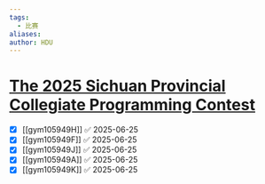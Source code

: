 ```yaml
---
tags:
  - 比赛
aliases: 
author: HDU
---
```

# [The 2025 Sichuan Provincial Collegiate Programming Contest](https://codeforces.com/gym/105949)

- [x] [[gym105949H]] ✅ 2025-06-25
- [x] [[gym105949F]] ✅ 2025-06-25
- [x] [[gym105949J]] ✅ 2025-06-25
- [x] [[gym105949A]] ✅ 2025-06-25
- [x] [[gym105949K]] ✅ 2025-06-25
